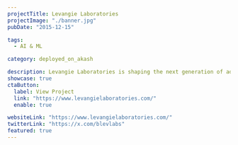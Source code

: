 ```yaml
---
projectTitle: Levangie Laboratories
projectImage: "./banner.jpg"
pubDate: "2015-12-15"

tags:
  - AI & ML

category: deployed_on_akash

description: Levangie Laboratories is shaping the next generation of adaptive AI systems. We are building agents that learn, evolve, and collaborate in real time, transforming industries and redefining what's possible with AI.
showcase: true
ctaButton:
  label: View Project
  link: "https://www.levangielaboratories.com/"
  enable: true

websiteLink: "https://www.levangielaboratories.com/"
twitterLink: "https://x.com/blevlabs"
featured: true
---
```

